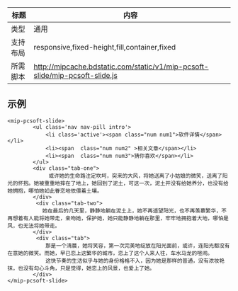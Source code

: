 ﻿
标题|内容
----|----
类型|通用
支持布局|responsive,fixed-height,fill,container,fixed
所需脚本|http://mipcache.bdstatic.com/static/v1/mip-pcsoft-slide/mip-pcsoft-slide.js


## 示例

```
<mip-pcsoft-slide>
		<ul class='nav nav-pill intro'>
			<li class='active'><span class="num num1">软件详情</span></li>
			<li><span  class="num num2" >相关文章</span></li>
			<li><span  class="num num3">猜你喜欢</span></li>
		</ul>
        <div class="tab-one">
             或许她的生命路注定坎坷，突来的大风，将她送离了小姑娘的微笑，送离了阳光的怀抱。她被重重地摔在了地上，她回到了泥土，可这一次，泥土并没有给她养分，也没有给她拥抱，哪怕她如此眷恋地依偎着土壤。
        </div>
		 <div class="tab-two">
           她在最后的几天里，静静地躺在泥土上，她不再遥望阳光，也不再羡慕繁华，不再想着有人能将她带走，亲吻她，保护她，她只能静静地躺在那里，牢牢地拥抱着大地，哪怕是风，也无法将她带走。
        </div>
		 <div class="tab">
            那是一个清晨，她将笑容，第一次完美地绽放在阳光面前，或许，连阳光都没有在意她的微笑。而她，早已恋上这繁华的城市，恋上了这个人来人往，车水马龙的喧闹。
			这快节奏的生活似乎与她的身份格格不入，因为她是那样的普通，没有浓妆艳抹，也没有勾心斗角，只是觉得，她恋上的风景，也爱上了她。
        </div>	
</mip-pcsoft-slide>